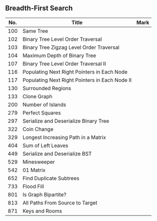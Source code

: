 ## Breadth-First Search
| No.  | Title                                                       | Mark |
|------|-------------------------------------------------------------|------|
| 100 | Same Tree | |
| 102 | Binary Tree Level Order Traversal | |
| 103 | Binary Tree Zigzag Level Order Traversal | |
| 104 | Maximum Depth of Binary Tree | |
| 107 | Binary Tree Level Order Traversal II | |
| 116 | Populating Next Right Pointers in Each Node | |
| 117 | Populating Next Right Pointers in Each Node II | |
| 130 | Surrounded Regions | |
| 133 | Clone Graph | |
| 200 | Number of Islands | |
| 279 | Perfect Squares | |
| 297 | Serialize and Deserialize Binary Tree | |
| 322 | Coin Change | |
| 329 | Longest Increasing Path in a Matrix | |
| 404 | Sum of Left Leaves | |
| 449 | Serialize and Deserialize BST | |
| 529 | Minesweeper | |
| 542 | 01 Matrix | |
| 652 | Find Duplicate Subtrees | |
| 733 | Flood Fill | |
| 801 | Is Graph Bipartite? | |
| 813 | All Paths From Source to Target | |
| 871 | Keys and Rooms | |
